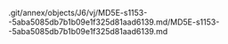 .git/annex/objects/J6/vj/MD5E-s1153--5aba5085db7b1b09e1f325d81aad6139.md/MD5E-s1153--5aba5085db7b1b09e1f325d81aad6139.md